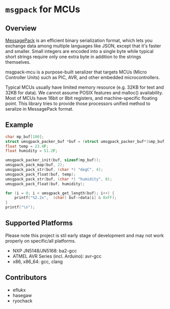 `msgpack` for MCUs
==================

Overview
--------

[MessagePack](http://msgpack.org/) is an efficient binary serialization
format, which lets you exchange data among multiple languages like JSON,
except that it's faster and smaller. Small integers are encoded into a
single byte while typical short strings require only one extra byte in
addition to the strings themselves.

msgpack-mcu is a purpose-built seralizer that targets MCUs
(Micro Controller Units) such as PIC, AVR, and other embedded
microcontrollers.

Typical MCUs usually have limited memory resource (e.g. 32KB for text and 32KB for data). We cannot assume POSIX features and malloc() availability. Most of MCUs have 16bit or 8bit registers, and machine-specific floating point. This library tries to provide those processors unified method to seralize
in MessagePack format.

Example
-------
```c
char mp_buf[100];
struct umsgpack_packer_buf *buf = (struct umsgpack_packer_buf*)&mp_buf;
float temp = 23.4F;
float humidity = 51.2F;

umsgpack_packer_init(buf, sizeof(mp_buf));
umsgpack_pack_map(buf, 2);
umsgpack_pack_str(buf, (char *) "degC", 4);
umsgpack_pack_float(buf, temp);
umsgpack_pack_str(buf, (char *) "humidity", 8);
umsgpack_pack_float(buf, humidity);

for (i = 0; i < umsgpack_get_length(buf); i++) {
    printf("%2.2x",  (char) buf->data[i] & 0xFF);
}
printf("\n");
```

Supported Platforms
-------------------

Please note this project is stil early stage of development and
may not work properly on specific/all platforms.

- NXP JN5148/JN5168: ba2-gcc
- ATMEL AVR Series (incl. Arduino): avr-gcc
- x86, x86_64: gcc, clang

Contributors
------------

- eflukx
- hasegaw
- ryochack
